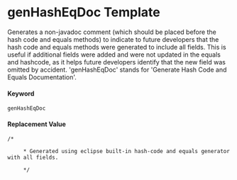 # genHashEqDoc Template
Generates a non-javadoc comment (which should be placed before the hash code and equals methods) to indicate to future developers that the hash code and equals methods were generated to include all fields.  This is useful if additional fields were added and were not updated in the equals and hashcode, as it helps future developers identify that the new field was omitted by accident.  'genHashEqDoc' stands for 'Generate Hash Code and Equals Documentation'.

#### Keyword
```
genHashEqDoc
```

#### Replacement Value
```
/*
     * Generated using eclipse built-in hash-code and equals generator with all fields.
     */
```

